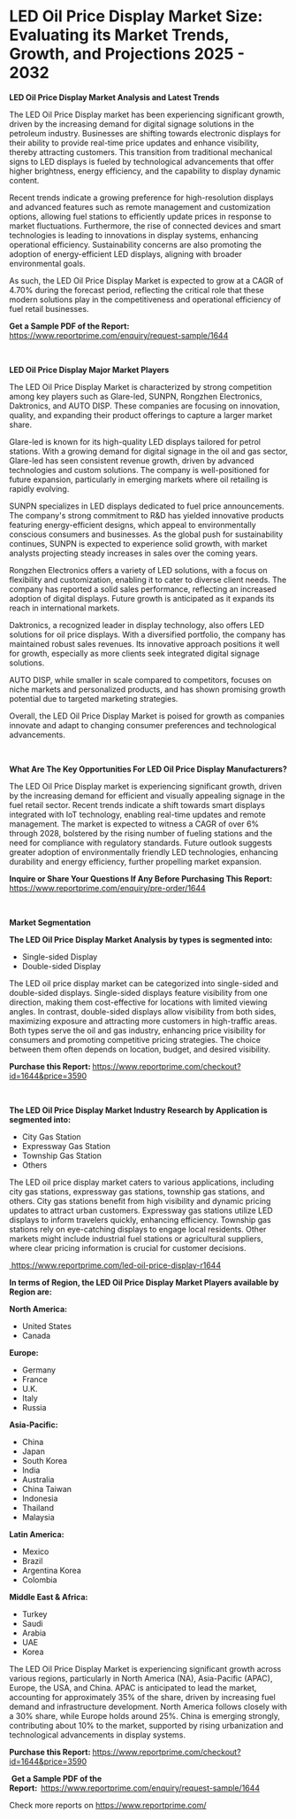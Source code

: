 <p><h1>LED Oil Price Display Market Size: Evaluating its Market Trends, Growth, and Projections 2025 - 2032</h1></p><p><strong>LED Oil Price Display Market Analysis and Latest Trends</strong></p>
<p><p>The LED Oil Price Display market has been experiencing significant growth, driven by the increasing demand for digital signage solutions in the petroleum industry. Businesses are shifting towards electronic displays for their ability to provide real-time price updates and enhance visibility, thereby attracting customers. This transition from traditional mechanical signs to LED displays is fueled by technological advancements that offer higher brightness, energy efficiency, and the capability to display dynamic content.</p><p>Recent trends indicate a growing preference for high-resolution displays and advanced features such as remote management and customization options, allowing fuel stations to efficiently update prices in response to market fluctuations. Furthermore, the rise of connected devices and smart technologies is leading to innovations in display systems, enhancing operational efficiency. Sustainability concerns are also promoting the adoption of energy-efficient LED displays, aligning with broader environmental goals.</p><p>As such, the LED Oil Price Display Market is expected to grow at a CAGR of 4.70% during the forecast period, reflecting the critical role that these modern solutions play in the competitiveness and operational efficiency of fuel retail businesses.</p></p>
<p><strong>Get a Sample PDF of the Report:&nbsp;</strong> <a href="https://www.reportprime.com/enquiry/request-sample/1644?utm_campaign=2889&utm_medium=2&utm_source=Github&utm_content=ia&utm_term=18032025&utm_id=led-oil-price-display">https://www.reportprime.com/enquiry/request-sample/1644</a></p>
<p>&nbsp;</p>
<p><strong>LED Oil Price Display Major Market Players</strong></p>
<p><p>The LED Oil Price Display Market is characterized by strong competition among key players such as Glare-led, SUNPN, Rongzhen Electronics, Daktronics, and AUTO DISP. These companies are focusing on innovation, quality, and expanding their product offerings to capture a larger market share.</p><p>Glare-led is known for its high-quality LED displays tailored for petrol stations. With a growing demand for digital signage in the oil and gas sector, Glare-led has seen consistent revenue growth, driven by advanced technologies and custom solutions. The company is well-positioned for future expansion, particularly in emerging markets where oil retailing is rapidly evolving.</p><p>SUNPN specializes in LED displays dedicated to fuel price announcements. The company's strong commitment to R&D has yielded innovative products featuring energy-efficient designs, which appeal to environmentally conscious consumers and businesses. As the global push for sustainability continues, SUNPN is expected to experience solid growth, with market analysts projecting steady increases in sales over the coming years.</p><p>Rongzhen Electronics offers a variety of LED solutions, with a focus on flexibility and customization, enabling it to cater to diverse client needs. The company has reported a solid sales performance, reflecting an increased adoption of digital displays. Future growth is anticipated as it expands its reach in international markets.</p><p>Daktronics, a recognized leader in display technology, also offers LED solutions for oil price displays. With a diversified portfolio, the company has maintained robust sales revenues. Its innovative approach positions it well for growth, especially as more clients seek integrated digital signage solutions.</p><p>AUTO DISP, while smaller in scale compared to competitors, focuses on niche markets and personalized products, and has shown promising growth potential due to targeted marketing strategies.</p><p>Overall, the LED Oil Price Display Market is poised for growth as companies innovate and adapt to changing consumer preferences and technological advancements.</p></p>
<p>&nbsp;</p>
<p><strong>What Are The Key Opportunities For LED Oil Price Display Manufacturers?</strong></p>
<p><p>The LED Oil Price Display market is experiencing significant growth, driven by the increasing demand for efficient and visually appealing signage in the fuel retail sector. Recent trends indicate a shift towards smart displays integrated with IoT technology, enabling real-time updates and remote management. The market is expected to witness a CAGR of over 6% through 2028, bolstered by the rising number of fueling stations and the need for compliance with regulatory standards. Future outlook suggests greater adoption of environmentally friendly LED technologies, enhancing durability and energy efficiency, further propelling market expansion.</p></p>
<p><strong>Inquire or Share Your Questions If Any Before Purchasing This Report:</strong> <a href="https://www.reportprime.com/enquiry/pre-order/1644?utm_campaign=2889&utm_medium=2&utm_source=Github&utm_content=ia&utm_term=18032025&utm_id=led-oil-price-display">https://www.reportprime.com/enquiry/pre-order/1644</a></p>
<p>&nbsp;</p>
<p><strong>Market Segmentation</strong></p>
<p><strong>The LED Oil Price Display Market Analysis by types is segmented into:</strong></p>
<p><ul><li>Single-sided Display</li><li>Double-sided Display</li></ul></p>
<p><p>The LED oil price display market can be categorized into single-sided and double-sided displays. Single-sided displays feature visibility from one direction, making them cost-effective for locations with limited viewing angles. In contrast, double-sided displays allow visibility from both sides, maximizing exposure and attracting more customers in high-traffic areas. Both types serve the oil and gas industry, enhancing price visibility for consumers and promoting competitive pricing strategies. The choice between them often depends on location, budget, and desired visibility.</p></p>
<p><strong>Purchase this Report:&nbsp;</strong><a href="https://www.reportprime.com/checkout?id=1644&price=3590&utm_campaign=2889&utm_medium=2&utm_source=Github&utm_content=ia&utm_term=18032025&utm_id=led-oil-price-display">https://www.reportprime.com/checkout?id=1644&price=3590</a></p>
<p>&nbsp;</p>
<p><strong>The LED Oil Price Display Market Industry Research by Application is segmented into:</strong></p>
<p><ul><li>City Gas Station</li><li>Expressway Gas Station</li><li>Township Gas Station</li><li>Others</li></ul></p>
<p><p>The LED oil price display market caters to various applications, including city gas stations, expressway gas stations, township gas stations, and others. City gas stations benefit from high visibility and dynamic pricing updates to attract urban customers. Expressway gas stations utilize LED displays to inform travelers quickly, enhancing efficiency. Township gas stations rely on eye-catching displays to engage local residents. Other markets might include industrial fuel stations or agricultural suppliers, where clear pricing information is crucial for customer decisions.</p></p>
<p><a href="https://www.reportprime.com/led-oil-price-display-r1644?utm_campaign=2889&utm_medium=2&utm_source=Github&utm_content=ia&utm_term=18032025&utm_id=led-oil-price-display">&nbsp;https://www.reportprime.com/led-oil-price-display-r1644</a></p>
<p><strong>In terms of Region, the LED Oil Price Display Market Players available by Region are:</strong></p>
<p>
    <p> <strong> North America: </strong>
        <ul>
            <li>United States</li>
            <li>Canada</li>
        </ul>
        </p> 
    <p> <strong> Europe: </strong>
        <ul>
            <li>Germany</li>
            <li>France</li>
            <li>U.K.</li>
            <li>Italy</li>
            <li>Russia</li>
        </ul>
        </p> 
    <p> <strong> Asia-Pacific: </strong>
        <ul>
            <li>China</li>
            <li>Japan</li>
            <li>South Korea</li>
            <li>India</li>
            <li>Australia</li>
            <li>China Taiwan</li>
            <li>Indonesia</li>
            <li>Thailand</li>
            <li>Malaysia</li>
        </ul>
        </p> 
    <p> <strong> Latin America: </strong>
        <ul>
            <li>Mexico</li>
            <li>Brazil</li>
            <li>Argentina Korea</li>
            <li>Colombia</li>
        </ul>
        </p> 
    <p> <strong> Middle East & Africa: </strong>
        <ul>
            <li>Turkey</li>
            <li>Saudi</li>
            <li>Arabia</li>
            <li>UAE</li>
            <li>Korea</li>
        </ul>
    </p>
    </p>
<p><p>The LED Oil Price Display Market is experiencing significant growth across various regions, particularly in North America (NA), Asia-Pacific (APAC), Europe, the USA, and China. APAC is anticipated to lead the market, accounting for approximately 35% of the share, driven by increasing fuel demand and infrastructure development. North America follows closely with a 30% share, while Europe holds around 25%. China is emerging strongly, contributing about 10% to the market, supported by rising urbanization and technological advancements in display systems.</p></p>
<p><strong>Purchase this Report: </strong><a href="https://www.reportprime.com/checkout?id=1644&price=3590&utm_campaign=2889&utm_medium=2&utm_source=Github&utm_content=ia&utm_term=18032025&utm_id=led-oil-price-display">https://www.reportprime.com/checkout?id=1644&price=3590</a></p>
<p>&nbsp;<strong>Get a Sample PDF of the Report:&nbsp;&nbsp;</strong><a href="https://www.reportprime.com/enquiry/request-sample/1644?utm_campaign=2889&utm_medium=2&utm_source=Github&utm_content=ia&utm_term=18032025&utm_id=led-oil-price-display">https://www.reportprime.com/enquiry/request-sample/1644</a></p>
<p><strong></strong></p>
<p>Check more reports on <a href="https://www.reportprime.com/?utm_campaign=2889&utm_medium=2&utm_source=Github&utm_content=ia&utm_term=18032025&utm_id=led-oil-price-display">https://www.reportprime.com/</a></p>